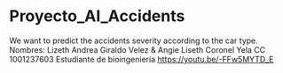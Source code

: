 # Proyecto_AI_Accidents
We want to predict the accidents severity according to the car type. 
   Nombres: Lizeth Andrea Giraldo Velez & Angie Liseth Coronel Yela
CC 1001237603
Estudiante de bioingeniería
https://youtu.be/-FFw5MYTD_E 
